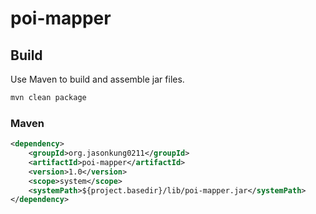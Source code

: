 # poi-mapper

## Build

Use Maven to build and assemble jar files. 
```bash
mvn clean package
```

### Maven

```xml
<dependency>
	<groupId>org.jasonkung0211</groupId>
	<artifactId>poi-mapper</artifactId>
	<version>1.0</version>
	<scope>system</scope>
	<systemPath>${project.basedir}/lib/poi-mapper.jar</systemPath>
</dependency>
```